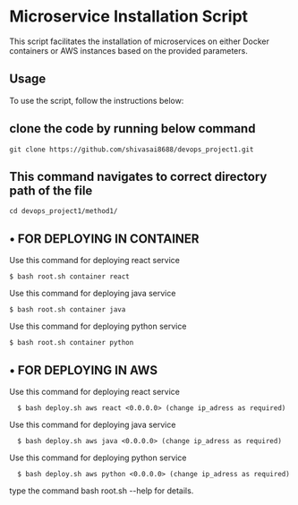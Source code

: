 # Microservice Installation Script

This script facilitates the installation of microservices on either Docker containers or AWS instances based on the provided parameters.

## Usage
To use the script, follow the instructions below: <br>

## clone the code by running below command
```
git clone https://github.com/shivasai8688/devops_project1.git
```
## This command navigates to correct directory path of the file 
```
cd devops_project1/method1/
```

## • FOR DEPLOYING IN CONTAINER

Use this command for deploying react service
``` 
$ bash root.sh container react
```

Use this command for deploying java service
``` 
$ bash root.sh container java
```

Use this command for deploying python service
``` 
$ bash root.sh container python
```

## • FOR DEPLOYING IN AWS
 
Use this command for deploying react service <br>
``` 
  $ bash deploy.sh aws react <0.0.0.0> (change ip_adress as required)
```
Use this command for deploying java service    
```
  $ bash deploy.sh aws java <0.0.0.0> (change ip_adress as required)
```

Use this command for deploying python service    
```
  $ bash deploy.sh aws python <0.0.0.0> (change ip_adress as required)
```

type the command bash root.sh --help for details.
